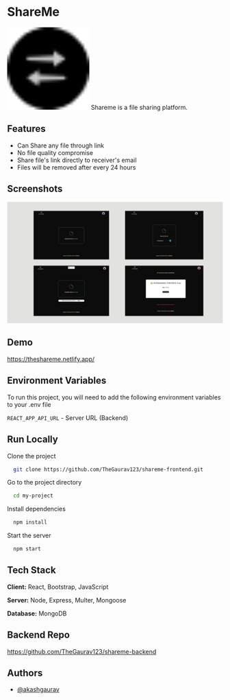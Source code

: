# ShareMe 
<img src="https://raw.githubusercontent.com/TheGaurav123/shareme-frontend/main/public/android-chrome-192x192.png" />
Shareme is a file sharing platform.

## Features

* Can Share any file through link
* No file quality compromise
* Share file's link directly to receiver's email
* Files will be removed after every 24 hours


## Screenshots

![App Screenshot](https://raw.githubusercontent.com/TheGaurav123/shareme-frontend/main/Untitled%20design.jpg)


## Demo

https://theshareme.netlify.app/

## Environment Variables

To run this project, you will need to add the following environment variables to your .env file

`REACT_APP_API_URL` - Server URL (Backend)


## Run Locally

Clone the project

```bash
  git clone https://github.com/TheGaurav123/shareme-frontend.git
```

Go to the project directory

```bash
  cd my-project
```

Install dependencies

```bash
  npm install
```

Start the server

```bash
  npm start
```


## Tech Stack

**Client:** React, Bootstrap, JavaScript

**Server:** Node, Express, Multer, Mongoose

**Database:** MongoDB

## Backend Repo 

https://github.com/TheGaurav123/shareme-backend


## Authors

- [@akashgaurav](https://github.com/TheGaurav123/)

